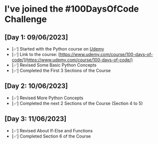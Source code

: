 # I've joined the #100DaysOfCode Challenge

## [Day 1: 09/06/2023]

- [✅] Started with the Python course on [Udemy](https://www.udemy.com)
- [✅] Link to the course: [https://www.udemy.com/course/100-days-of-code/](https://www.udemy.com/course/100-days-of-code/)
- [✅] Revised Some Basic Python Concepts
- [✅] Completed the First 3 Sections of the Course

## [Day 2: 10/06/2023]

- [✅] Revised More Python Concepts
- [✅] Completed the next 2 Sections of the Course (Section 4 to 5)

## [Day 3: 11/06/2023]

- [✅] Revised About If-Else and Functions
- [✅] Completed Section 6 of the Course
